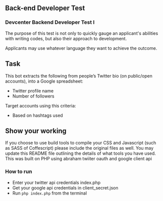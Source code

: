 ## Back-end Developer Test

### Devcenter Backend Developer Test I

The purpose of this test is not only to quickly gauge an applicant's abilities with writing codes, but also their approach to development.

Applicants may use whatever language they want to achieve the outcome.

## Task

This bot extracts the following from people’s Twitter bio (on public/open accounts), into a Google spreadsheet:

* Twitter profile name 
* Number of followers

Target accounts using this criteria:
* Based on hashtags used


## Show your working

If you choose to use build tools to compile your CSS and Javascript (such as SASS of Coffescript) please include the original files as well. You may update this README file outlining the details of what tools you have used.
This was built on PHP using abraham twiiter oauth and google client api 

### How to run
* Enter your twitter api credentials index.php
* Get your google api credentials in client_secret.json
* Run `php index.php` from the terminal